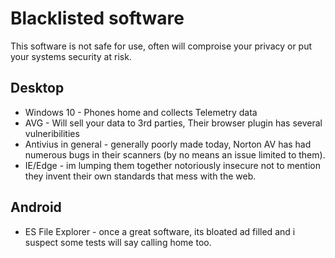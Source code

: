 # Blacklisted software
This software is not safe for use, often will comproise your privacy or put your systems security at risk.

## Desktop
 * Windows 10 - Phones home and collects Telemetry data
 * AVG - Will sell your data to 3rd parties, Their browser plugin has several vulneribilities
 * Antivius in general - generally poorly made today, Norton AV has had numerous bugs in their scanners (by no means an issue limited to them).
 * IE/Edge - im lumping them together notoriously insecure not to mention they invent their own standards that mess with the web.

## Android
 * ES File Explorer - once a great software, its bloated ad filled and i suspect some tests will say calling home too.
 
